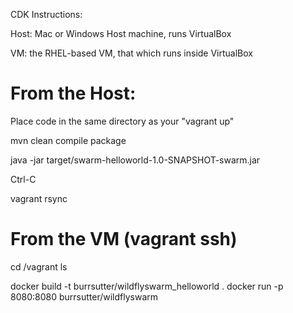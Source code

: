 CDK Instructions:

Host: Mac or Windows Host machine, runs VirtualBox

VM: the RHEL-based VM, that which runs inside VirtualBox

# From the Host:
Place code in the same directory as your "vagrant up"

mvn clean compile package

java -jar target/swarm-helloworld-1.0-SNAPSHOT-swarm.jar

Ctrl-C

vagrant rsync

# From the VM (vagrant ssh)

cd /vagrant
ls

docker build -t burrsutter/wildflyswarm_helloworld .
docker run -p 8080:8080 burrsutter/wildflyswarm


